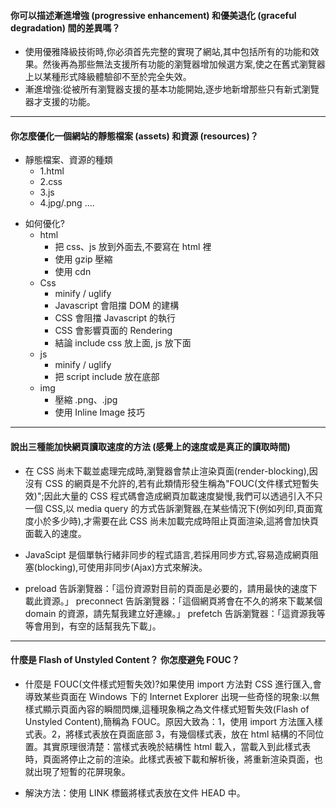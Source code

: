 #### 你可以描述漸進增強 (progressive enhancement) 和優美退化 (graceful degradation) 間的差異嗎？

-   使用優雅降級技術時,你必須首先完整的實現了網站,其中包括所有的功能和效果。然後再為那些無法支援所有功能的瀏覽器增加候選方案,使之在舊式瀏覽器上以某種形式降級體驗卻不至於完全失效。
-   漸進增強:從被所有瀏覽器支援的基本功能開始,逐步地新增那些只有新式瀏覽器才支援的功能。

---

#### 你怎麼優化一個網站的靜態檔案 (assets) 和資源 (resources)？

-   靜態檔案、資源的種類
    -   1.html
    -   2.css
    -   3.js
    -   4.jpg/.png ....

*   如何優化?
    -   html
        -   把 css、js 放到外面去,不要寫在 html 裡
        -   使用 gzip 壓縮
        -   使用 cdn
    -   Css
        -   minify / uglify
        -   Javascript 會阻擋 DOM 的建構
        -   CSS 會阻擋 Javascript 的執行
        -   CSS 會影響頁面的 Rendering
        -   結論 include css 放上面, js 放下面
    -   js
        -   minify / uglify
        -   把 script include 放在底部
    -   img
        -   壓縮 .png、.jpg
        -   使用 Inline Image 技巧

---

#### 說出三種能加快網頁讀取速度的方法 (感覺上的速度或是真正的讀取時間)

-   在 CSS 尚未下載並處理完成時,瀏覽器會禁止渲染頁面(render-blocking),因沒有 CSS 的網頁是不允許的,若有此類情形發生稱為"FOUC(文件樣式短暫失效)";因此大量的 CSS 程式碼會造成網頁加載速度變慢,我們可以透過引入不只一個 CSS,以 media query 的方式告訴瀏覽器,在某些情況下(例如列印,頁面寬度小於多少時),才需要在此 CSS 尚未加載完成時阻止頁面渲染,這將會加快頁面載入的速度。

*   JavaScipt 是個單執行緒非同步的程式語言,若採用同步方式,容易造成網頁阻塞(blocking),可使用非同步(Ajax)方式來解決。

*   preload 告訴瀏覽器：「這份資源對目前的頁面是必要的，請用最快的速度下載此資源。」
    preconnect 告訴瀏覽器：「這個網頁將會在不久的將來下載某個 domain 的資源，請先幫我建立好連線。」
    prefetch 告訴瀏覽器：「這資源我等等會用到，有空的話幫我先下載」。

---

#### 什麼是 Flash of Unstyled Content？ 你怎麼避免 FOUC？

-   什麼是 FOUC(文件樣式短暫失效)?如果使用 import 方法對 CSS 進行匯入,會導致某些頁面在 Windows 下的 Internet Explorer 出現一些奇怪的現象:以無樣式顯示頁面內容的瞬間閃爍,這種現象稱之為文件樣式短暫失效(Flash of Unstyled Content),簡稱為 FOUC。原因大致為：1，使用 import 方法匯入樣式表。2，將樣式表放在頁面底部 3，有幾個樣式表，放在 html 結構的不同位置。其實原理很清楚：當樣式表晚於結構性 html 載入，當載入到此樣式表時，頁面將停止之前的渲染。此樣式表被下載和解析後，將重新渲染頁面，也就出現了短暫的花屏現象。

-   解決方法：使用 LINK 標籤將樣式表放在文件 HEAD 中。
